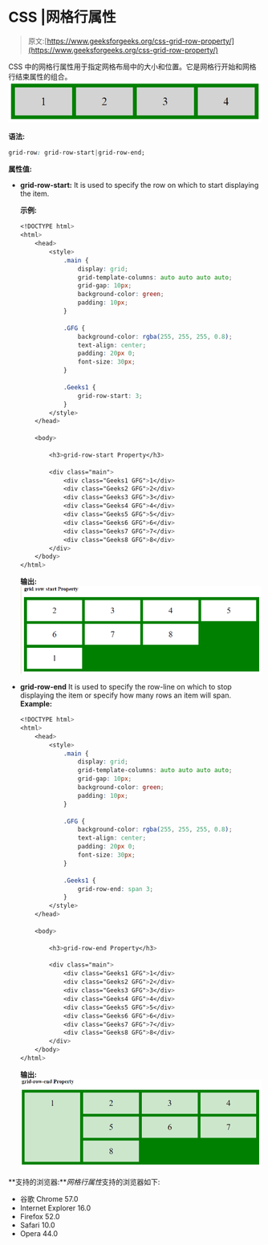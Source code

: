 # CSS |网格行属性

> 原文:[https://www.geeksforgeeks.org/css-grid-row-property/](https://www.geeksforgeeks.org/css-grid-row-property/)

CSS 中的网格行属性用于指定网格布局中的大小和位置。它是网格行开始和网格行结束属性的组合。
![](img/1a5c4e6f60a735f62c4e878f74a7d537.png)

**语法:**

```css
grid-row: grid-row-start|grid-row-end;
```

**属性值:**

*   **grid-row-start:** It is used to specify the row on which to start displaying the item.

    **示例:**

    ```css
    <!DOCTYPE html>
    <html>
        <head>
            <style>
                .main {
                    display: grid;
                    grid-template-columns: auto auto auto auto;
                    grid-gap: 10px;
                    background-color: green;
                    padding: 10px;
                }

                .GFG {
                    background-color: rgba(255, 255, 255, 0.8);
                    text-align: center;
                    padding: 20px 0;
                    font-size: 30px;
                }

                .Geeks1 {
                    grid-row-start: 3;
                }
            </style>
        </head>

        <body>

            <h3>grid-row-start Property</h3>

            <div class="main">
                <div class="Geeks1 GFG">1</div>
                <div class="Geeks2 GFG">2</div>
                <div class="Geeks3 GFG">3</div>
                <div class="Geeks4 GFG">4</div>
                <div class="Geeks5 GFG">5</div>
                <div class="Geeks6 GFG">6</div>
                <div class="Geeks7 GFG">7</div>
                <div class="Geeks8 GFG">8</div>
            </div>
        </body>
    </html>                    
    ```

    **输出:**
    ![](img/720c26c2ed426c72a2cfb75afc568bcd.png)

*   **grid-row-end** It is used to specify the row-line on which to stop displaying the item or specify how many rows an item will span.
    **Example:**

    ```css
    <!DOCTYPE html>
    <html>
        <head>
            <style>
                .main {
                    display: grid;
                    grid-template-columns: auto auto auto auto;
                    grid-gap: 10px;
                    background-color: green;
                    padding: 10px;
                }

                .GFG {
                    background-color: rgba(255, 255, 255, 0.8);
                    text-align: center;
                    padding: 20px 0;
                    font-size: 30px;
                }

                .Geeks1 {
                    grid-row-end: span 3;
                }
            </style>
        </head>

        <body>

            <h3>grid-row-end Property</h3>

            <div class="main">
                <div class="Geeks1 GFG">1</div>
                <div class="Geeks2 GFG">2</div>
                <div class="Geeks3 GFG">3</div>
                <div class="Geeks4 GFG">4</div>
                <div class="Geeks5 GFG">5</div>
                <div class="Geeks6 GFG">6</div>
                <div class="Geeks7 GFG">7</div>
                <div class="Geeks8 GFG">8</div>
            </div>
        </body>
    </html>                    
    ```

    **输出:**
    ![](img/43406f72a8e7d07680f6f0bfc23e8c60.png)

**支持的浏览器:***网格行属性*支持的浏览器如下:

*   谷歌 Chrome 57.0
*   Internet Explorer 16.0
*   Firefox 52.0
*   Safari 10.0
*   Opera 44.0